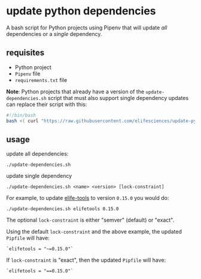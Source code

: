 # update python dependencies

A bash script for Python projects using Pipenv that will update *all* dependencies or a *single* dependency.

## requisites

* Python project
* `Pipenv` file
* `requirements.txt` file

**Note**: Python projects that already have a version of the `update-dependencies.sh` script that must also support
single dependency updates can replace their script with this:

```bash
#!/bin/bash
bash <( curl "https://raw.githubusercontent.com/elifesciences/update-python-dependencies/master/update-dependencies.sh" ) $@
```

## usage

update all dependencies:

    ./update-dependencies.sh
    
update single dependency

    ./update-dependencies.sh <name> <version> [lock-constraint]

For example, to update [elife-tools](https://github.com/elifesciences/elife-tools) to version `0.15.0` you would do:

    ./update-dependencies.sh elifetools 0.15.0

The optional `lock-constraint` is either "semver" (default) or "exact".

Using the default `lock-constraint` and the above example, the updated `Pipfile` will have:
    
    `elifetools = "~=0.15.0"`

If `lock-constraint` is "exact", then the updated `Pipfile` will have:

    `elifetools = "==0.15.0"`
